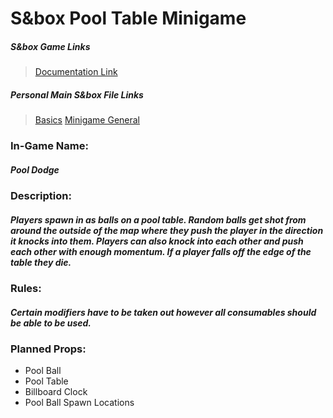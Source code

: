 # S&box Pool Table Minigame

##### S&box Game Links
> [Documentation Link](https://wiki.facepunch.com/sbox/)

##### Personal Main S&box File Links
> [Basics](https://github.com/Plyons614/Sbox-Documentation-/blob/main/s%26boxBasics.md)
> [Minigame General](https://github.com/Plyons614/Sbox-Documentation-/blob/main/s%26boxMiniGameServerInfo.md)

### In-Game Name:
##### Pool Dodge

### Description:
##### Players spawn in as balls on a pool table. Random balls get shot from around the outside of the map where they push the player in the direction it knocks into them. Players can also knock into each other and push each other with enough momentum. If a player falls off the edge of the table they die.

### Rules:
##### Certain modifiers have to be taken out however all consumables should be able to be used.

### Planned Props:
- Pool Ball
- Pool Table
- Billboard Clock 
- Pool Ball Spawn Locations